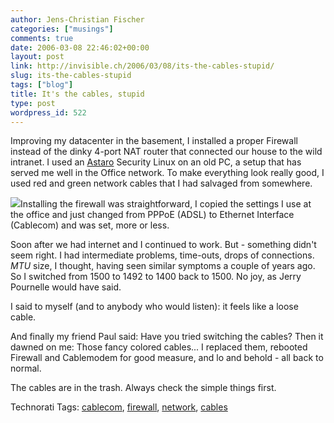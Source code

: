 ```yaml
---
author: Jens-Christian Fischer
categories: ["musings"]
comments: true
date: 2006-03-08 22:46:02+00:00
layout: post
link: http://invisible.ch/2006/03/08/its-the-cables-stupid/
slug: its-the-cables-stupid
tags: ["blog"]
title: It's the cables, stupid
type: post
wordpress_id: 522
---
```


Improving my datacenter in the basement, I installed a proper Firewall instead of the dinky 4-port NAT router that connected our house to the wild intranet. I used an [Astaro][1] Security Linux on an old PC, a setup that has served me well in the Office network. To make everything look really good, I used red and green network cables that I had salvaged from somewhere.

![](http://static.flickr.com/40/88652740_3c1c90bc85_t.jpg)Installing the firewall was straightforward, I copied the settings I use at the office and just changed from PPPoE (ADSL) to Ethernet Interface (Cablecom) and was set, more or less. 

Soon after we had internet and I continued to work. But - something didn't seem right. I had intermediate problems, time-outs, drops of connections. *MTU* size, I thought, having seen similar symptoms a couple of years ago. So I switched from 1500 to 1492 to 1400 back to 1500. No joy, as Jerry Pournelle would have said.

I said to myself (and to anybody who would listen): it feels like a loose cable. 

And finally my friend Paul said: Have you tried switching the cables? Then it dawned on me: Those fancy colored cables... I replaced them, rebooted Firewall and Cablemodem for good measure, and lo and behold - all back to normal.

The cables are in the trash. Always check the simple things first.

[1]: http://www.astaro.de


Technorati Tags: [cablecom](http://www.technorati.com/tag/cablecom), [firewall](http://www.technorati.com/tag/firewall), [network](http://www.technorati.com/tag/network), [cables](http://www.technorati.com/tag/cables)
